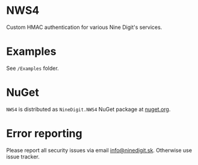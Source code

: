 # NWS4
Custom HMAC authentication for various Nine Digit's services.

# Examples

See `/Examples` folder.

# NuGet

`NWS4` is distributed as `NineDigit.NWS4` NuGet package at [nuget.org](https://www.nuget.org/packages/NineDigit.NWS4).

# Error reporting

Please report all security issues via email [info@ninedigit.sk](info@ninedigit.sk).
Otherwise use issue tracker.